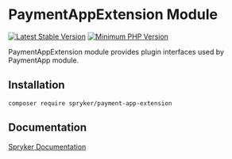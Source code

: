 # PaymentAppExtension Module
[![Latest Stable Version](https://poser.pugx.org/spryker/payment-app-extension/v/stable.svg)](https://packagist.org/packages/spryker/payment-app-extension)
[![Minimum PHP Version](https://img.shields.io/badge/php-%3E%3D%208.2-8892BF.svg)](https://php.net/)

PaymentAppExtension module provides plugin interfaces used by PaymentApp module.

## Installation

```
composer require spryker/payment-app-extension
```

## Documentation

[Spryker Documentation](https://docs.spryker.com)
